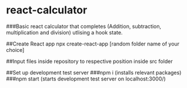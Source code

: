 # react-calculator
###Basic react calculator that completes (Addition, subtraction, multiplication and division) utlising a hook state.

##Create React app
npx create-react-app [random folder name of your choice]

##Input files inside repository to respective position inside src folder

##Set up development test server
###npm i (installs relevant packages)
###npm start (starts development test server on localhost:3000/)
